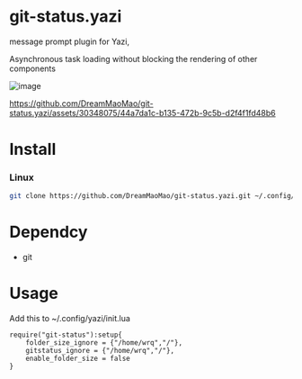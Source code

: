 # git-status.yazi
message prompt plugin for Yazi,

Asynchronous task loading without blocking the rendering of other components

![image](https://github.com/DreamMaoMao/git-status.yazi/assets/30348075/7eeed54b-e7b0-4eb8-bf02-5e9de84d1a7b)



https://github.com/DreamMaoMao/git-status.yazi/assets/30348075/44a7da1c-b135-472b-9c5b-d2f4f1fd48b6


# Install 

### Linux

```bash
git clone https://github.com/DreamMaoMao/git-status.yazi.git ~/.config/yazi/plugins/git-status.yazi
```

# Dependcy
- git

# Usage 

Add this to ~/.config/yazi/init.lua

```
require("git-status"):setup{
    folder_size_ignore = {"/home/wrq","/"},
    gitstatus_ignore = {"/home/wrq","/"},
    enable_folder_size = false
}
```
